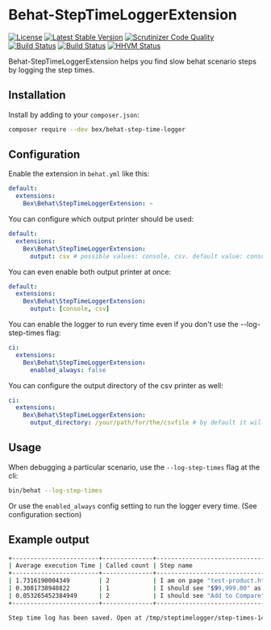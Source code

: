 Behat-StepTimeLoggerExtension
=========================
[![License](https://poser.pugx.org/bex/behat-step-time-logger/license)](https://packagist.org/packages/bex/behat-step-time-logger)
[![Latest Stable Version](https://poser.pugx.org/bex/behat-step-time-logger/version)](https://packagist.org/packages/bex/behat-step-time-logger)
[![Scrutinizer Code Quality](https://scrutinizer-ci.com/g/tkotosz/behat-step-time-logger/badges/quality-score.png?b=master)](https://scrutinizer-ci.com/g/tkotosz/behat-step-time-logger/?branch=master)
[![Build Status](https://scrutinizer-ci.com/g/tkotosz/behat-step-time-logger/badges/build.png?b=master)](https://scrutinizer-ci.com/g/tkotosz/behat-step-time-logger/build-status/master)
[![Build Status](https://travis-ci.org/tkotosz/behat-step-time-logger.svg?branch=master)](https://travis-ci.org/tkotosz/behat-step-time-logger)
[![HHVM Status](http://hhvm.h4cc.de/badge/bex/behat-step-time-logger.svg?style=flat)](http://hhvm.h4cc.de/package/bex/behat-step-time-logger)

Behat-StepTimeLoggerExtension helps you find slow behat scenario steps by logging the step times.

Installation
------------

Install by adding to your `composer.json`:

```bash
composer require --dev bex/behat-step-time-logger
```

Configuration
-------------

Enable the extension in `behat.yml` like this:

```yml
default:
  extensions:
    Bex\Behat\StepTimeLoggerExtension: ~
```

You can configure which output printer should be used:
```yml
default:
  extensions:
    Bex\Behat\StepTimeLoggerExtension:
      output: csv # possible values: console, csv. default value: console
```

You can even enable both output printer at once:
```yml
default:
  extensions:
    Bex\Behat\StepTimeLoggerExtension:
      output: [console, csv]
```

You can enable the logger to run every time even if you don't use the --log-step-times flag:
```yml
ci:
  extensions:
    Bex\Behat\StepTimeLoggerExtension:
      enabled_always: false
```

You can configure the output directory of the csv printer as well:
```yml
ci:
  extensions:
    Bex\Behat\StepTimeLoggerExtension:
      output_directory: /your/path/for/the/csvfile # by default it will be saved to the /tmp/steptimelogger directory
```

Usage
-----

When debugging a particular scenario, use the `--log-step-times` flag at the cli:

```bash
bin/behat --log-step-times
```

Or use the `enabled_always` config setting to run the logger every time. (See configuration section)

Example output
--------------

```bash
+------------------------+--------------+----------------------------------------+
| Average execution Time | Called count | Step name                              |
+------------------------+--------------+----------------------------------------+
| 1.7316190004349        | 2            | I am on page "test-product.html"       |
| 0.3081738948822        | 1            | I should see "$99,999.00" as the price |
| 0.053265452384949      | 2            | I should see "Add to Compare"          |
+------------------------+--------------+----------------------------------------+
```

```bash
Step time log has been saved. Open at /tmp/steptimelogger/step-times-1447580698.csv
```